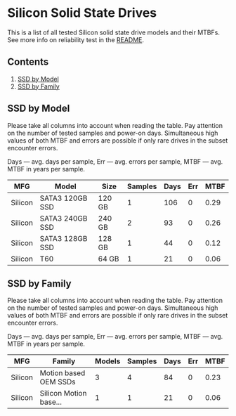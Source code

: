 Silicon Solid State Drives
==========================

This is a list of all tested Silicon solid state drive models and their MTBFs. See
more info on reliability test in the [README](https://github.com/linuxhw/SMART).

Contents
--------

1. [ SSD by Model  ](#ssd-by-model)
2. [ SSD by Family ](#ssd-by-family)

SSD by Model
------------

Please take all columns into account when reading the table. Pay attention on the
number of tested samples and power-on days. Simultaneous high values of both MTBF
and errors are possible if only rare drives in the subset encounter errors.

Days — avg. days per sample,
Err  — avg. errors per sample,
MTBF — avg. MTBF in years per sample.

| MFG       | Model              | Size   | Samples | Days  | Err   | MTBF |
|-----------|--------------------|--------|---------|-------|-------|------|
| Silicon   | SATA3 120GB SSD    | 120 GB | 1       | 106   | 0     | 0.29   |
| Silicon   | SATA3 240GB SSD    | 240 GB | 2       | 93    | 0     | 0.26   |
| Silicon   | SATA3 128GB SSD    | 128 GB | 1       | 44    | 0     | 0.12   |
| Silicon   | T60                | 64 GB  | 1       | 21    | 0     | 0.06   |

SSD by Family
-------------

Please take all columns into account when reading the table. Pay attention on the
number of tested samples and power-on days. Simultaneous high values of both MTBF
and errors are possible if only rare drives in the subset encounter errors.

Days — avg. days per sample,
Err  — avg. errors per sample,
MTBF — avg. MTBF in years per sample.

| MFG       | Family                 | Models | Samples | Days  | Err   | MTBF |
|-----------|------------------------|--------|---------|-------|-------|------|
| Silicon   | Motion based OEM SSDs  | 3      | 4       | 84    | 0     | 0.23   |
| Silicon   | Silicon Motion base... | 1      | 1       | 21    | 0     | 0.06   |
